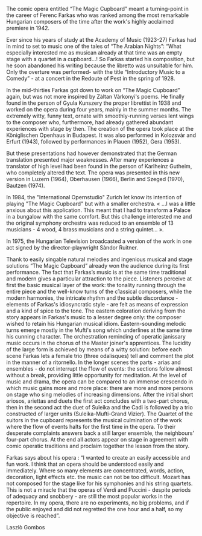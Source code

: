The comic opera entitled “The Magic Cupboard” meant a turning-point in the career of Ferenc Farkas who was ranked among the most remarkable Hungarian composers of the time after the work's highly acclaimed premiere in 1942.

Ever since his years of study at the Academy of Music (1923-27) Farkas had in mind to set to music one of the tales of “The Arabian Nights”: “What especially interested me as musican already at that time was an empty stage with a quartet in a cupboard…! So Farkas started his composition, but he soon abandoned his writing because the libretto was unsuitable for him. Only the overture was performed- with the title “Introductory Music to a Comedy” - at a concert in the Redoute of Pest in the spring of 1928.

In the mid-thirties Farkas got down to work on “The Magic Cupboard” again, but was not more inspired by Zàltan Vàrkonyi's poems. He finally found in the person of Gyula Kunszery the proper librettist in 1938 and worked on the opera during four years, mainly in the summer months. The extremely witty, funny text, ornate with smoothly-running verses lent wings to the composer who, furthermore, had already gathered abundant experiences with stage by then. The creation of the opera took place at the Königlischen Openhaus in Budapest. It was also performed in Kolozsvàr and Erfurt (1943), followed by performances in Plauen (1952), Gera (1953).

But these presentations had however demonstrated that the German translation presented major weaknesses. After many experiences a translator of high level had been found in the person of Karlheinz Gutheim, who completely altered the text. The opera was presented in this new version in Luzern (1964), Oberhausen (1966), Berlin and Szeged (1970), Bautzen (1974).

In 1984, the "International Opernstudio" Zurich let know its intention of playing "The Magic Cupboard" but with a smaller orchestra. « …I was a little anxious about this application. This meant that I had to transform a Palace in a bungalow with the same comfort. But this challenge interested me and the original symphony orchestra was reduced to an ensemble of 13 musicians - 4 wood, 4 brass musicians and a string quintet… ».

In 1975, the Hungarian Television broadcasted a version of the work in one act signed by the director-playwright Sàndor Ruitner.

Thank to easily singable natural melodies and ingenious musical and stage solutions “The Magic Cupboard” already won the audience during its first performance. The fact that Farkas’s music is at the same time traditional and modern gives a particular attraction to the piece. Listeners perceive at first the basic musical layer of the work: the tonality running through the entire piece and the well-know turns of the c1assical composers, while the modern harmonies, the intricate rhythm and the subtle discordance - elements of Farkas's idiosyncratic style - are felt as means of expression and a kind of spice to the tone. The eastern coloration deriving from the story appears in Farkas's music to a lesser degree only: the composer wished to retain his Hungarian musical idiom. Eastern-sounding melodic turns emerge mostly in the Mufti's song which underlines at the same time his cunning character. The orchestration reminding of operatic janissary music occurs in the chorus of the Master joiner's apprentices. The lucidity of the large form is achieved by means of a witty solution: before each scene Farkas lets a female trio (three odalisques) tell and comment the plot in the manner of a ritornello. In the longer scenes the parts - arias and ensembles - do not interrupt the f1ow of events: the sections follow almost without a break, providing little opportunity for meditation. At the level of music and drama, the opera can be compared to an immense crescendo in which music gains more and more place: there are more and more persons on stage who sing melodies of increasing dimensions. After the initial short ariosos, ariettas and duets the first act concludes with a two-part chorus, then in the second act the duet of Suleika and the Cadi is followed by a trio constructed of larger units (Suleika-Mufti-Grand Vizier). The Quartet of the suitors in the cupboard represents the musical culmination of the work where the flow of events halts for the first time in the opera. To their desperate complaints answers back a still larger ensemble, the neighbours' four-part chorus. At the end all actors appear on stage in agreement with comic operatic traditions and proclaim together the lesson from the story.

Farkas says about his opera : “I wanted to create an easily accessible and fun work. I think that an opera should be understood easily and immediately. Where so many elements are concentrated, words, action, decoration, light effects etc. the music can not be too difficult. Mozart has not composed for the stage like for his symphonies and his string quartets. This is not a miracle that the operas of Verdi and Puccini - despite periods of adequacy and snobbery - are still the most popular works in the repertoire.  In my opera, there are no experiments, no big problems, and if the public enjoyed and did not regretted the one hour and a half, so my objective  is reached”.

Laszlò Gombos